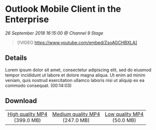# Outlook Mobile Client in the Enterprise

*26 September 2018 16:15:00 @ Channel 9 Stage*

> [!VIDEO https://www.youtube.com/embed/ZsoAGCHBXLA]

## Details

Lorem ipsum dolor sit amet, consectetur adipiscing elit, sed do eiusmod tempor incididunt ut labore et dolore magna aliqua. Ut enim ad minim veniam, quis nostrud exercitation ullamco laboris nisi ut aliquip ex ea commodo consequat. (00:14:03)

## Download

||||
|:--:|:----:|:-:|
|[High quality MP4](https://sec.ch9.ms/ch9/e7e5/fc1e8dd7-8593-4359-9b27-f1128c0ae7e5/ch9d3s01_high.mp4)<br />(399.0 MB)|[Medium quality MP4](https://sec.ch9.ms/ch9/e7e5/fc1e8dd7-8593-4359-9b27-f1128c0ae7e5/ch9d3s01_mid.mp4)<br />(247.0 MB)|[Low quality MP4](https://sec.ch9.ms/ch9/e7e5/fc1e8dd7-8593-4359-9b27-f1128c0ae7e5/ch9d3s01.mp4)<br />(50.0 MB)|